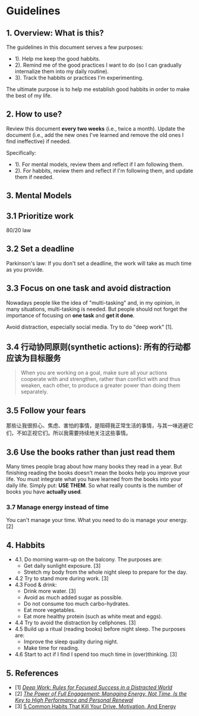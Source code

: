 # Guidelines

## 1. Overview: What is this?

The guidelines in this document serves a few purposes:

- 1). Help me keep the good habbits.
- 2). Remind me of the good practices I want to do (so I can gradually internalize them into my daily routine).
- 3). Track the habbits or practices I'm experimenting.

The ultimate purpose is to help me establish good habbits in order to make the best of my life.

## 2. How to use?

Review this document **every two weeks** (i.e., twice a month). Update the document (i.e., add the new ones I've learned and remove the old ones I find ineffective) if needed.

Specifically:

- 1). For mental models, review them and reflect if I am following them.
- 2). For habbits, review them and reflect if I'm following them, and update them if needed.

## 3. Mental Models

## 3.1 Prioritize work

80/20 law

## 3.2 Set a deadline

Parkinson's law: If you don't set a deadline, the work will take as much time as you provide.

## 3.3 Focus on one task and avoid distraction

Nowadays people like the idea of "multi-tasking" and, in my opinion, in many situations, multi-tasking is needed. But people should not forget the importance of focusing on **one task** and **get it done**.

Avoid distraction, especially social media. Try to do "deep work" [1].

## 3.4 行动协同原则(synthetic actions): 所有的行动都应该为目标服务

> When you are working on a goal, make sure all your actions cooperate with and strengthen, rather than conflict with and thus weaken, each other, to produce a greater power than doing them separately.

## 3.5 Follow your fears

那些让我很担心、焦虑、害怕的事情，是阻碍我正常生活的事情，与其一味逃避它们，不如正视它们。所以我需要持续地关注这些事情。

## 3.6 Use the books rather than just read them

Many times people brag about how many books they read in a year. But finishing reading the books doesn't mean the books help you improve your life. You must integrate what you have learned from the books into your daily life.  Simply put: **USE THEM**. So what really counts is the number of books you have **actually used**.

### 3.7 Manage energy instead of time

You can't manage your time. What you need to do is manage your energy. [2]

## 4. Habbits

- 4.1. Do morning warm-up  on the balcony. The purposes are:
  - Get daily sunlight exposure. [3]
  - Stretch my body from the whole night sleep to prepare for the day.
- 4.2 Try to stand more during work. [3]
- 4.3 Food & drink:
  - Drink more water. [3]
  - Avoid as much added sugar as possible.
  - Do not consume too much carbo-hydrates.
  - Eat more vegetables.
  - Eat more healthy protein (such as white meat and eggs).
- 4.4 Try to avoid the distraction by cellphones. [3]
- 4.5 Build up a ritual (reading books) before night sleep. The purposes are:
  - Improve the sleep quality during night.
  - Make time for reading.
- 4.6 Start to act if I find I spend too much time in (over)thinking. [3]

## 5. References

- [1] [_Deep Work: Rules for Focused Success in a Distracted World_](https://www.goodreads.com/book/show/25744928-deep-work)
- [2] [_The Power of Full Engagement: Managing Energy, Not Time, Is the Key to High Performance and Personal Renewal_](https://www.goodreads.com/book/show/68985.The_Power_of_Full_Engagement)
- [3] [5 Common Habits That Kill Your Drive, Motivation, And Energy](https://www.primermagazine.com/2023/live/5-common-habits-that-kill-your-drive-motivation-and-energy)

